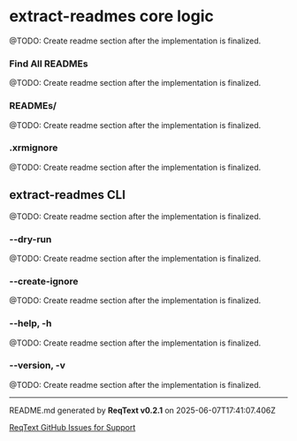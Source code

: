 # extract-readmes core logic

@TODO: Create readme section after the implementation is finalized.

### Find All READMEs

@TODO: Create readme section after the implementation is finalized.

### READMEs/

@TODO: Create readme section after the implementation is finalized.

### .xrmignore

@TODO: Create readme section after the implementation is finalized.

## extract-readmes CLI

@TODO: Create readme section after the implementation is finalized.

### --dry-run

@TODO: Create readme section after the implementation is finalized.

### --create-ignore

@TODO: Create readme section after the implementation is finalized.

### --help, -h

@TODO: Create readme section after the implementation is finalized.

### --version, -v

@TODO: Create readme section after the implementation is finalized.

---
README.md generated by **ReqText v0.2.1** on 2025-06-07T17:41:07.406Z

[ReqText GitHub Issues for Support](https://github.com/fred-terzi/reqtext/issues)
